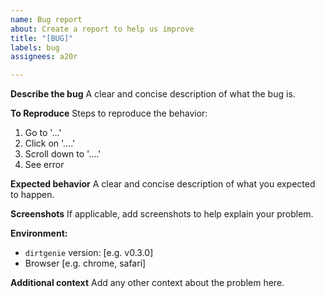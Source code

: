 ```yaml
---
name: Bug report
about: Create a report to help us improve
title: "[BUG]"
labels: bug
assignees: a20r

---
```


**Describe the bug**
A clear and concise description of what the bug is.

**To Reproduce**
Steps to reproduce the behavior:
1. Go to '...'
2. Click on '....'
3. Scroll down to '....'
4. See error

**Expected behavior**
A clear and concise description of what you expected to happen.

**Screenshots**
If applicable, add screenshots to help explain your problem.

**Environment:**
 - `dirtgenie` version: [e.g. v0.3.0]
 - Browser [e.g. chrome, safari]

**Additional context**
Add any other context about the problem here.
